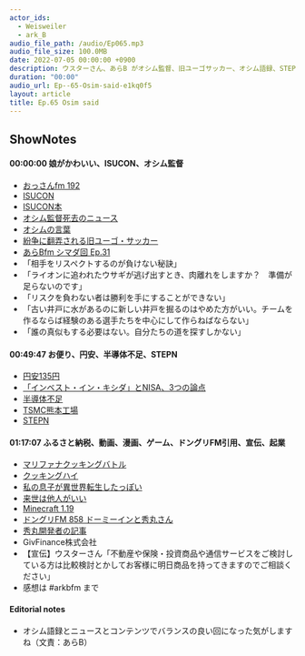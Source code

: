 ```yaml
---
actor_ids:
  - Weisweiler
  - ark_B
audio_file_path: /audio/Ep065.mp3
audio_file_size: 100.0MB
date: 2022-07-05 00:00:00 +0900
description: ウスターさん、あらB がオシム監督、旧ユーゴサッカー、オシム語録、STEPN、秀丸開発者、起業などについて話しました。
duration: "00:00"
audio_url: Ep--65-Osim-said-e1kq0f5
layout: article
title: Ep.65 Osim said
---
```

## ShowNotes

#### 00:00:00 娘がかわいい、ISUCON、オシム監督

* [おっさんfm 192](https://ossan.fm/episode/192)
* [ISUCON](https://isucon.net/)
* [ISUCON本](https://amzn.to/3Ao471y)
* [オシム監督死去のニュース](https://www3.nhk.or.jp/news/html/20220501/k10013608421000.html)
* [オシムの言葉](https://amzn.to/3nAMx2X)
* [紛争に翻弄される旧ユーゴ・サッカー](https://www.ide.go.jp/Japanese/IDEsquare/Column/ISQ000001/ISQ000001_003.html)
* [あらBfm シマダ回 Ep.31](https://anchor.fm/arkbfm/episodes/Ep--31-What-rank-am-I-in-the-entire-human-race-e187boh/a-a6kksq4)
* 「相手をリスペクトするのが負けない秘訣」
* 「ライオンに追われたウサギが逃げ出すとき、肉離れをしますか？　準備が足らないのです」
* 「リスクを負わない者は勝利を手にすることができない」
* 「古い井戸に水があるのに新しい井戸を掘るのはやめた方がいい。チームを作るならば経験のある選手たちを中心にして作らねばならない」
* 「誰の真似もする必要はない。自分たちの道を探すしかない」

#### 00:49:47 お便り、円安、半導体不足、STEPN

* [円安135円](https://www.asahi.com/articles/ASQ6F6FT6Q6FULFA02R.html)
* [「インベスト・イン・キシダ」とNISA、3つの論点](https://www.nikkei.com/article/DGXZQOUB091RM0Z00C22A5000000/)
* [半導体不足](https://www.nikken-totalsourcing.jp/business/tsunagu/column/736/)
* [TSMC熊本工場](https://www.asahi.com/articles/ASQ6K5221Q6KULFA00M.html)
* [STEPN](https://stepn.com/)

#### 01:17:07 ふるさと納税、動画、漫画、ゲーム、ドングリFM引用、宣伝、起業

* [マリファナクッキングバトル](https://whatsnewonnetflix.com/%E6%97%A5%E6%9C%AC/1848212/cooked-with-cannabis-2020/ja)
* [クッキングハイ](https://www.excite.co.jp/news/article/E1602650823921/)
* [私の息子が異世界転生したっぽい](https://amzn.to/3IiUVOc)
* [来世は他人がいい](https://amzn.to/3bMfOVQ)
* [Minecraft 1.19](https://minecraft.fandom.com/wiki/Bedrock_Edition_1.19.0)
* [ドングリFM 858 ドーミーインと秀丸さん](https://soundcloud.com/dongurifm/858a)
* [秀丸開発者の記事](https://coralcap.co/2022/05/hidemaru-01/)
* GivFinance株式会社
* 【宣伝】ウスターさん「不動産や保険・投資商品や通信サービスをご検討している方は比較検討とかしてお客様に明日商品を持ってきますのでご相談ください」
* 感想は #arkbfm まで

#### Editorial notes

* オシム語録とニュースとコンテンツでバランスの良い回になった気がしますね（文責：あらB）